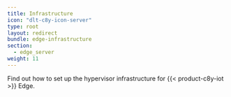 ```yaml
---
title: Infrastructure
icon: "dlt-c8y-icon-server"
type: root
layout: redirect
bundle: edge-infrastructure
section: 
  - edge_server
weight: 11
---
```


Find out how to set up the hypervisor infrastructure for {{< product-c8y-iot >}} Edge.